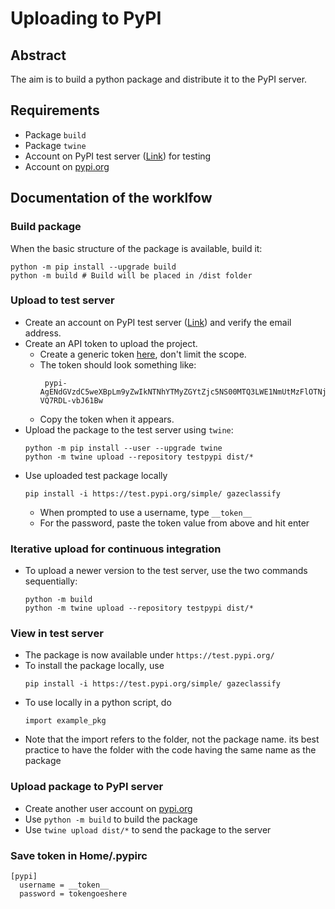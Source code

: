 # Uploading to PyPI

## Abstract 
The aim is to build a python package and distribute it to the PyPI server.

## Requirements
- Package `build`
- Package `twine`
- Account on PyPI test server ([Link](https://test.pypi.org/account/register/)) for testing
- Account on [pypi.org](https://pypi.org/)

## Documentation of the worklfow
### Build package
When the basic structure of the package is available, build it:

```
python -m pip install --upgrade build
python -m build # Build will be placed in /dist folder
```

### Upload to test server
- Create an account on PyPI test server ([Link](https://test.pypi.org/account/register/)) and verify the email address.
- Create an API token to upload the project.
  - Create a generic token [here](https://test.pypi.org/manage/account/#api-tokens), don't limit the scope.
  - The token should look something like: 
	```
	 pypi-AgENdGVzdC5weXBpLm9yZwIkNTNhYTMyZGYtZjc5NS00MTQ3LWE1NmUtMzFlOTNjNjVjM2M3AAIleyJwZXJtaXNzaW9ucyI6ICJ1c2VyIiwgInZlcnNpb24iOiAxfQAABiCVwABy7sbG2hJUWkieMCfrQfm6WNl-VQ7RDL-vbJ61Bw
	 ```
  - Copy the token when it appears.
- Upload the package to the test server using `twine`:
	```
	python -m pip install --user --upgrade twine
	python -m twine upload --repository testpypi dist/*
	```
- Use uploaded test package locally
 	```
	pip install -i https://test.pypi.org/simple/ gazeclassify
	```
  - When prompted to use a username, type `__token__`
  - For the password, paste the token value from above and hit enter

### Iterative upload for continuous integration
- To upload a newer version to the test server, use the two commands sequentially:
  ```
  python -m build
  python -m twine upload --repository testpypi dist/*
  ```

### View in test server
- The package is now available under `https://test.pypi.org/`
- To install the package locally, use
	```
	pip install -i https://test.pypi.org/simple/ gazeclassify
	```
- To use locally in a python script, do
	```
	import example_pkg
	```
- Note that the import refers to the folder, not the package name. its best practice to have the folder with the code having the same name as the package

### Upload package to PyPI server
- Create another user account on [pypi.org](https://pypi.org/)
- Use `python -m build` to build the package
- Use `twine upload dist/*` to send the package to the server

### Save token in Home/.pypirc
```
[pypi]
  username = __token__
  password = tokengoeshere
```